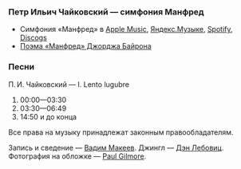 ### Петр Ильич Чайковский — симфония Манфред

- Симфония «Манфред» в
  [Apple Music](https://music.apple.com/album/1510207935),
  [Яндекс.Музыке](https://music.yandex.ru/album/9683454),
  [Spotify](https://open.spotify.com/album/4IyceaNKtAtfoVDTAk8ZGz),
  [Discogs](https://www.discogs.com/release/12613138)
- [Поэма «Манфред» Джорджа Байрона](http://www.lib.ru/POEZIQ/BAJRON/byron4_1.txt)

### Песни

П. И. Чайковский — I. Lento lugubre

1. 00:00—03:30
2. 03:30—06:49
3. 14:50 и до конца

Все права на музыку принадлежат законным правообладателям.

Запись и сведение — [Вадим Макеев](https://twitter.com/pepelsbey).
Джингл — [Дэн Лебовиц](https://www.youtube.com/channel/UC38A5qHrlc_Zgua7vL4b96w).
Фотография на обложке — [Paul Gilmore](https://unsplash.com/photos/mqO0Rf-PUMs).
